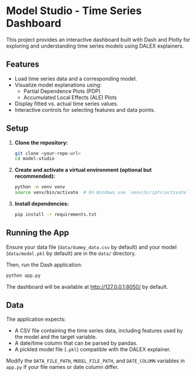 # Model Studio - Time Series Dashboard

This project provides an interactive dashboard built with Dash and Plotly for exploring and understanding time series models using DALEX explainers.

## Features

*   Load time series data and a corresponding model.
*   Visualize model explanations using:
    *   Partial Dependence Plots (PDP)
    *   Accumulated Local Effects (ALE) Plots
*   Display fitted vs. actual time series values.
*   Interactive controls for selecting features and data points.

## Setup

1.  **Clone the repository:**
    ```bash
    git clone <your-repo-url>
    cd model-studio
    ```

2.  **Create and activate a virtual environment (optional but recommended):**
    ```bash
    python -m venv venv
    source venv/bin/activate  # On Windows use `venv\Scripts\activate`
    ```

3.  **Install dependencies:**
    ```bash
    pip install -r requirements.txt
    ```

## Running the App

Ensure your data file (`data/dummy_data.csv` by default) and your model (`data/model.pkl` by default) are in the `data/` directory.

Then, run the Dash application:

```bash
python app.py
```

The dashboard will be available at http://127.0.0.1:8050/ by default.

## Data

The application expects:
*   A CSV file containing the time series data, including features used by the model and the target variable.
*   A date/time column that can be parsed by pandas.
*   A pickled model file (`.pkl`) compatible with the DALEX explainer.

Modify the `DATA_FILE_PATH`, `MODEL_FILE_PATH`, and `DATE_COLUMN` variables in `app.py` if your file names or date column differ. 